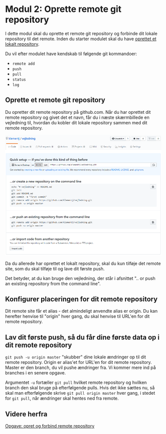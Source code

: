 # Modul 2: Oprette remote git repository

I dette modul skal du oprette et remote git repository og forbinde dit lokale repository til det remote. Inden du starter modulet skal du have [oprettet et lokalt repository](https://github.com/AspIT-Hanne/github/tree/master/Modul1-Oprette%20lokalt%20repository).

Du vil efter modulet have kendskab til følgende git kommandoer:
* `remote add`
* `push`
* `pull`
* `status`
* `log`

## Oprette et remote git repository
Du opretter dit remote repository på github.com. Når du har oprettet dit remote repository og givet det et navn, får du i næste skærmbillede en vejledning til, hvordan du kobler dit lokale repository sammen med dit remote repository.

![Overblik over nyt repository](../assets/first-remote-repository.png)

Da du allerede har oprettet et lokalt repository, skal du kun tilføje det remote site, som du skal tilføje til og lave dit første push.

Det betyder, at du kan bruge den vejledning, der står i afsnittet ".. or push an existing repository from the command line".

## Konfigurer placeringen for dit remote repository

Dit remote site får et alias - det almindeligt anvendte alias er origin. Du kan herefter henvise til "origin" hver gang, du skal henvise til URL'en for dit remote repository.

## Lav dit første push, så du får dine første data op i dit remote repository

`git push -u origin master` "skubber" dine lokale ændringer op til dit remote repository. Origin er alias'et for URL'en for dit remote repository. Master er den branch, du vil pushe ændringer fra. Vi kommer mere ind på branches i en senere opgave.

Argumentet `-u` fortæller `git pull` hvilket remote repository og hvilken branch den skal bruge på efterfølgende pulls. Hvis det ikke sættes nu, så skal man efterfølgende skrive `git pull origin master` hver gang, i stedet for `git pull`, når ændringer skal hentes ned fra remote. 

## Videre herfra
[Opgave: opret og forbind remote repository](https://github.com/AspIT-Hanne/github/blob/master/Modul2-Ops%C3%A6tte%20remote%20repository/opgave17.md)
